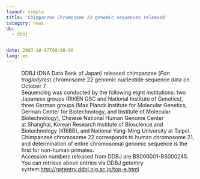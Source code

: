 ```yaml
---
layout: simple
title: 'Chimpanzee Chromosome 22 genomic sequences released'
category: news
db:
  - ddbj


date: 2003-10-07T00:00:00
lang: en
---
```


<html>
<dd>DDBJ (DNA Data Bank of Japan) released chimpanzee (<i>Pan troglodytes</i>) chromosome 22 genomic nucleotide sequence data on October 7.<br>
<dd>Sequencing was conducted by the following eight institutions: two Japanese groups (RIKEN GSC and National Institute of Genetics), three German groups (Max Planck Institute for Molecular Genetics, German Center for Biotechnology, and Institute of Molecular Biotechnology), Chinese National Human Genome Center<br>at Shanghai, Korean Research Institute of Bioscience and Biotechnology (KRIBB), and National Yang-Ming University at Taipei.<br>
<dd>Chimpanzee chromosome 22 corresponds to human chromosome 21, and determination of entire chromosomal genomic sequence is the first for non-human primates.<br>
<dd>Accession numbers released from DDBJ are BS000001-BS000245. You can retrieve above entries via DDBJ getentry system:<a href="http://getentry.ddbj.nig.ac.jp/top-e.html">http://getentry.ddbj.nig.ac.jp/top-e.html</a></dd>
</dd>
</dd>
</dd>
</html>
